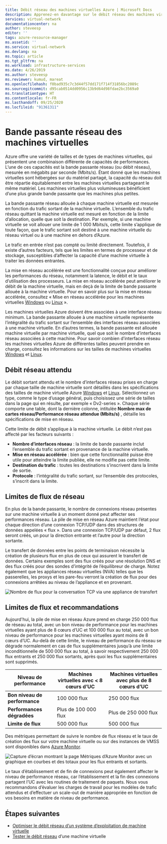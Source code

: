 ```yaml
---
title: Débit réseau des machines virtuelles Azure | Microsoft Docs
description: Apprenez-en davantage sur le débit réseau des machines virtuelles Azure, notamment la façon dont la bande passante est allouée à un ordinateur virtuel.
services: virtual-network
documentationcenter: na
author: steveesp
editor: ''
tags: azure-resource-manager
ms.assetid: ''
ms.service: virtual-network
ms.devlang: na
ms.topic: article
ms.tgt_pltfrm: na
ms.workload: infrastructure-services
ms.date: 4/26/2019
ms.author: steveesp
ms.reviewer: kumud, mareat
ms.openlocfilehash: f0bad935c7c3d44f57dd171f714f31856bc2089c
ms.sourcegitcommit: d95cab0514dd0956c13b9d64d98fdae2bc3569a0
ms.translationtype: HT
ms.contentlocale: fr-FR
ms.lasthandoff: 09/25/2020
ms.locfileid: "91361311"
---
```

# <a name="virtual-machine-network-bandwidth"></a>Bande passante réseau des machines virtuelles

Azure offre une variété de tailles et de types de machines virtuelles, qui présentent une combinaison différente de capacités de performances. L’une de ces capacités est la bande passante réseau (ou débit réseau), mesurée en mégabits par seconde (Mbits/s). Étant donné que les machines virtuelles sont hébergées sur du matériel partagé, la capacité du réseau doit être répartie équitablement entre les machines virtuelles partageant le même matériel. Les machines virtuelles plus volumineuses bénéficient d’une plus grande bande passante que les machines plus petites.
 
La bande passante réseau allouée à chaque machine virtuelle est mesurée en fonction du trafic sortant de la machine virtuelle. L’ensemble du trafic réseau quittant la machine virtuelle est mesuré en fonction de la limite d’allocation, quelle que soit la destination. Par exemple, si une machine virtuelle se voit allouer une limite de 1 000 Mbits/s, cette limite s’applique de toute façon, que le trafic sortant soit destiné à une machine virtuelle du réseau virtuel ou à une machine en dehors d’Azure.
 
Le trafic en entrée n’est pas compté ou limité directement. Toutefois, il existe d’autres facteurs, tels que les limites en termes de processeur et de stockage, susceptibles d’affecter la capacité d’une machine virtuelle à traiter les données entrantes.

La mise en réseau accélérée est une fonctionnalité conçue pour améliorer les performances du réseau, notamment la latence, le débit et le taux d’utilisation des processeurs. La mise en réseau accélérée peut améliorer le débit de la machine virtuelle, mais en deçà de la limite de bande passante allouée à la machine virtuelle. Pour en savoir plus sur la mise en réseau accélérée, consultez « Mise en réseau accélérée pour les machines virtuelles [Windows](create-vm-accelerated-networking-powershell.md) ou [Linux](create-vm-accelerated-networking-cli.md) ».
 
Les machines virtuelles Azure doivent être associées à une interface réseau minimum. La bande passante allouée à une machine virtuelle représente l’intégralité du trafic sortant sur l’ensemble des interfaces réseau associées à une machine virtuelle. En d’autres termes, la bande passante est allouée machine virtuelle par machine virtuelle, quel que soit le nombre d’interfaces réseau associées à cette machine. Pour savoir combien d’interfaces réseau les machines virtuelles Azure de différentes tailles peuvent prendre en charge, consultez les informations sur les tailles de machines virtuelles [Windows](../virtual-machines/windows/sizes.md?toc=%2fazure%2fvirtual-network%2ftoc.json) et [Linux](../virtual-machines/linux/sizes.md?toc=%2fazure%2fvirtual-network%2ftoc.json). 

## <a name="expected-network-throughput"></a>Débit réseau attendu

Le débit sortant attendu et le nombre d’interfaces réseau prises en charge par chaque taille de machine virtuelle sont détaillés dans les spécifications des tailles de machine virtuelle Azure [Windows](../virtual-machines/windows/sizes.md?toc=%2fazure%2fvirtual-network%2ftoc.json) et [Linux](../virtual-machines/linux/sizes.md?toc=%2fazure%2fvirtual-network%2ftoc.json). Sélectionnez un type, comme le type d’usage général, puis choisissez une série de tailles dans la page qui en résulte, par exemple « Dv2-series ». Chaque série comporte une table, dont la dernière colonne, intitulée **Nombre max de cartes réseau/Performance réseau attendue (Mbits/s)** , détaille les spécifications de mise en réseau. 

Cette limite de débit s’applique à la machine virtuelle. Le débit n’est pas affecté par les facteurs suivants :
- **Nombre d’interfaces réseau** : la limite de bande passante inclut l’ensemble du trafic sortant en provenance de la machine virtuelle.
- **Mise en réseau accélérée** : bien que cette fonctionnalité puisse être utile pour atteindre la limite publiée, elle ne modifie pas cette limite.
- **Destination du trafic** : toutes les destinations s’inscrivent dans la limite de sortie.
- **Protocole** : l’intégralité du trafic sortant, sur l’ensemble des protocoles, s’inscrit dans la limite.

## <a name="network-flow-limits"></a>Limites de flux de réseau

En plus de la bande passante, le nombre de connexions réseau présentes sur une machine virtuelle à un moment donné peut affecter ses performances réseau. La pile de mise en réseau Azure maintient l’état pour chaque direction d’une connexion TCP/UDP dans des structures de données appelées « flux ». Dans une connexion TCP/UDP par défaut, 2 flux seront créés, un pour la direction entrante et l’autre pour la direction sortante. 

Le transfert de données entre les points de terminaison nécessite la création de plusieurs flux en plus de ceux qui assurent le transfert de données. Certains exemples sont des flux créés pour une résolution DNS et des flux créés pour des sondes d’intégrité de l’équilibreur de charge. Notez également que les appliances réseau virtuelles (NVA) telles que les passerelles, les proxys et les pare-feu verront la création de flux pour des connexions arrêtées au niveau de l’appliance et en provenant. 

![Nombre de flux pour la conversation TCP via une appliance de transfert](media/virtual-machine-network-throughput/flow-count-through-network-virtual-appliance.png)

## <a name="flow-limits-and-recommendations"></a>Limites de flux et recommandations

Aujourd'hui, la pile de mise en réseau Azure prend en charge 250 000 flux de réseau au total, avec un bon niveau de performance pour les machines virtuelles ayant plus de 8 cœurs d’UC et 100 000 flux au total, avec un bon niveau de performance pour les machines virtuelles ayant moins de 8 cœurs d’UC. Au-delà de cette limite, le niveau de performance du réseau se dégrade normalement en cas de flux supplémentaires jusqu’à une limite inconditionnelle de 500 000 flux au total, à savoir respectivement 250 000 flux entrants et 250 000 flux sortants, après quoi les flux supplémentaires sont supprimés.

| Niveau de performance | Machines virtuelles avec < 8 cœurs d’UC | Machines virtuelles avec plus de 8 cœurs d’UC |
| ----------------- | --------------------- | --------------------- |
|<b>Bon niveau de performance</b>|100 000 flux |250 000 flux|
|<b>Performances dégradées</b>|Plus de 100 000 flux|Plus de 250 000 flux|
|<b>Limite de flux</b>|500 000 flux|500 000 flux|

Des métriques permettant de suivre le nombre de flux réseau et le taux de création des flux sur votre machine virtuelle ou sur des instances de VMSS sont disponibles dans [Azure Monitor](../azure-monitor/platform/metrics-supported.md#microsoftcomputevirtualmachines).

![Capture d’écran montrant la page Métriques d’Azure Monitor avec un graphique en courbes et des totaux pour les flux entrants et sortants.](media/virtual-machine-network-throughput/azure-monitor-flow-metrics.png)

Le taux d’établissement et de fin de connexions peut également affecter le niveau de performance réseau, car l’établissement et la fin des connexions partagent l’UC avec les routines de traitement de paquets. Nous vous recommandons d’évaluer les charges de travail pour les modèles de trafic attendus et d’effectuer un scale-out de manière appropriée en fonction de vos besoins en matière de niveau de performance. 

## <a name="next-steps"></a>Étapes suivantes

- [Optimiser le débit réseau d’un système d’exploitation de machine virtuelle](virtual-network-optimize-network-bandwidth.md)
- [Tester le débit réseau](virtual-network-bandwidth-testing.md) d’une machine virtuelle
